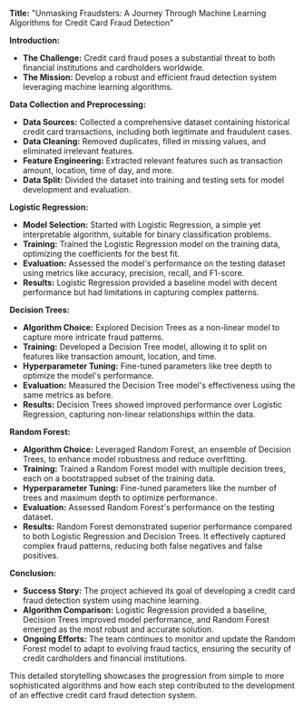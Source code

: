 **Title:** "Unmasking Fraudsters: A Journey Through Machine Learning Algorithms for Credit Card Fraud Detection"

**Introduction:**
- **The Challenge:** Credit card fraud poses a substantial threat to both financial institutions and cardholders worldwide.
- **The Mission:** Develop a robust and efficient fraud detection system leveraging machine learning algorithms.

**Data Collection and Preprocessing:**
- **Data Sources:** Collected a comprehensive dataset containing historical credit card transactions, including both legitimate and fraudulent cases.
- **Data Cleaning:** Removed duplicates, filled in missing values, and eliminated irrelevant features.
- **Feature Engineering:** Extracted relevant features such as transaction amount, location, time of day, and more.
- **Data Split:** Divided the dataset into training and testing sets for model development and evaluation.

**Logistic Regression:**
- **Model Selection:** Started with Logistic Regression, a simple yet interpretable algorithm, suitable for binary classification problems.
- **Training:** Trained the Logistic Regression model on the training data, optimizing the coefficients for the best fit.
- **Evaluation:** Assessed the model's performance on the testing dataset using metrics like accuracy, precision, recall, and F1-score.
- **Results:** Logistic Regression provided a baseline model with decent performance but had limitations in capturing complex patterns.

**Decision Trees:**
- **Algorithm Choice:** Explored Decision Trees as a non-linear model to capture more intricate fraud patterns.
- **Training:** Developed a Decision Tree model, allowing it to split on features like transaction amount, location, and time.
- **Hyperparameter Tuning:** Fine-tuned parameters like tree depth to optimize the model's performance.
- **Evaluation:** Measured the Decision Tree model's effectiveness using the same metrics as before.
- **Results:** Decision Trees showed improved performance over Logistic Regression, capturing non-linear relationships within the data.

**Random Forest:**
- **Algorithm Choice:** Leveraged Random Forest, an ensemble of Decision Trees, to enhance model robustness and reduce overfitting.
- **Training:** Trained a Random Forest model with multiple decision trees, each on a bootstrapped subset of the training data.
- **Hyperparameter Tuning:** Fine-tuned parameters like the number of trees and maximum depth to optimize performance.
- **Evaluation:** Assessed Random Forest's performance on the testing dataset.
- **Results:** Random Forest demonstrated superior performance compared to both Logistic Regression and Decision Trees. It effectively captured complex fraud patterns, reducing both false negatives and false positives.

**Conclusion:**
- **Success Story:** The project achieved its goal of developing a credit card fraud detection system using machine learning.
- **Algorithm Comparison:** Logistic Regression provided a baseline, Decision Trees improved model performance, and Random Forest emerged as the most robust and accurate solution.
- **Ongoing Efforts:** The team continues to monitor and update the Random Forest model to adapt to evolving fraud tactics, ensuring the security of credit cardholders and financial institutions.

This detailed storytelling showcases the progression from simple to more sophisticated algorithms and how each step contributed to the development of an effective credit card fraud detection system.
